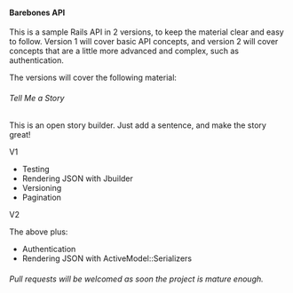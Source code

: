 #### Barebones API

This is a sample Rails API in 2 versions, to keep the material clear and easy to follow. Version 1 will cover basic API concepts, and version 2 will cover concepts that are a little more advanced and complex, such as authentication.

The versions will cover the following material:

###### Tell Me a Story
This is an open story builder. Just add a sentence, and make the story great!


V1

* Testing
* Rendering JSON with Jbuilder
* Versioning
* Pagination


V2

The above plus:
* Authentication
* Rendering JSON with ActiveModel::Serializers


###### Pull requests will be welcomed as soon the project is mature enough.